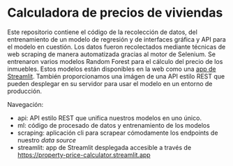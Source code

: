# Calculadora de precios de viviendas

Este repositorio contiene el código de la recolección de datos, del entrenamiento de un modelo de regresión y de interfaces gráfica y API para el modelo en cuestión. Los datos fueron recolectados mediante técnicas de web scraping de manera automatizada gracias al motor de Selenium. Se entrenaron varios modelos Random Forest para el cálculo del precio de los inmuebles. Estos modelos están disponibles en la web como una [app de Streamlit](https://property-price-calculator.streamlit.app). También proporcionamos una imágen de una API estilo REST que pueden desplegar en su servidor para usar el modelo en un entorno de producción.

Navegación:
- api: API estilo REST que unifica nuestros modelos en uno único.
- ml: código de procesado de datos y entrenamiento de los modelos
- scraping: aplicación cli para scrapear cómodamente los endpoints de nuestro _data source_
- streamlit: app de Streamlit desplegada accesible a través de https://property-price-calculator.streamlit.app